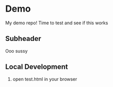 # Demo

My demo repo! Time to test and see if this works

## Subheader

Ooo sussy

## Local Development

1. open test.html in your browser
